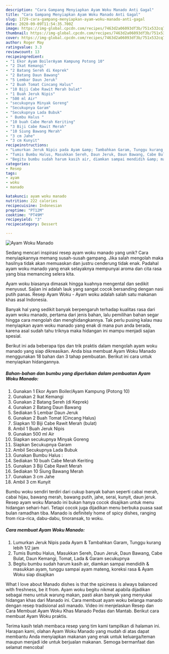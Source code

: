 ```yaml
---
description: "Cara Gampang Menyiapkan Ayam Woku Manado Anti Gagal"
title: "Cara Gampang Menyiapkan Ayam Woku Manado Anti Gagal"
slug: 1729-cara-gampang-menyiapkan-ayam-woku-manado-anti-gagal
date: 2020-09-09T11:54:35.700Z
image: https://img-global.cpcdn.com/recipes/7463d2a06093df3b/751x532cq70/ayam-woku-manado-foto-resep-utama.jpg
thumbnail: https://img-global.cpcdn.com/recipes/7463d2a06093df3b/751x532cq70/ayam-woku-manado-foto-resep-utama.jpg
cover: https://img-global.cpcdn.com/recipes/7463d2a06093df3b/751x532cq70/ayam-woku-manado-foto-resep-utama.jpg
author: Roger May
ratingvalue: 3.3
reviewcount: 13
recipeingredient:
- "1 Ekor Ayam BoilerAyam Kampung Potong 10"
- "2 Ikat Kemangi"
- "2 Batang Sereh di Keprek"
- "2 Batang Daun Bawang"
- "5 Lembar Daun Jeruk"
- "2 Buah Tomat Cincang Halus"
- "10 Biji Cabe Rawit Merah bulat"
- "1 Buah Jeruk Nipis"
- "500 ml Air"
- "secukupnya Minyak Goreng"
- "Secukupnya Garam"
- "Secukupnya Lada Bubuk"
- " Bumbu Halus "
- "10 buah Cabe Merah Keriting"
- "3 Biji Cabe Rawit Merah"
- "10 Siung Bawang Merah"
- "3 cm Jahe"
- "3 cm Kunyit"
recipeinstructions:
- "Lumurkan Jeruk Nipis pada Ayam &amp; Tambahkan Garam, Tunggu kurang lebih 1/2 jam"
- "Tumis Bumbu Halus, Masukkan Sereh, Daun Jeruk, Daun Bawang, Cabe Bulat, Daun Kemangi, Tomat, Lada &amp; Garam secukupnya"
- "Begitu bumbu sudah harum kasih air, diamkan sampai mendidih &amp; masukkan ayam, tunggu sampai ayam mateng, koreksi rasa &amp; Ayam Woku siap disajikan"
categories:
- Resep
tags:
- ayam
- woku
- manado

katakunci: ayam woku manado 
nutrition: 222 calories
recipecuisine: Indonesian
preptime: "PT12M"
cooktime: "PT49M"
recipeyield: "3"
recipecategory: Dessert

---
```



![Ayam Woku Manado](https://img-global.cpcdn.com/recipes/7463d2a06093df3b/751x532cq70/ayam-woku-manado-foto-resep-utama.jpg)

Sedang mencari inspirasi resep ayam woku manado yang unik? Cara menyiapkannya memang susah-susah gampang. Jika salah mengolah maka hasilnya tidak akan memuaskan dan justru cenderung tidak enak. Padahal ayam woku manado yang enak selayaknya mempunyai aroma dan cita rasa yang bisa memancing selera kita.

Ayam woku biasanya dimasak hingga kuahnya mengental dan sedikit menyusut. Sajian ini adalah lauk yang sangat cocok bersanding dengan nasi putih panas. Resep Ayam Woku - Ayam woku adalah salah satu makanan khas asal Indonesia.

Banyak hal yang sedikit banyak berpengaruh terhadap kualitas rasa dari ayam woku manado, pertama dari jenis bahan, lalu pemilihan bahan segar hingga cara mengolah dan menghidangkannya. Tak perlu pusing kalau mau menyiapkan ayam woku manado yang enak di mana pun anda berada, karena asal sudah tahu triknya maka hidangan ini mampu menjadi sajian spesial.


Berikut ini ada beberapa tips dan trik praktis dalam mengolah ayam woku manado yang siap dikreasikan. Anda bisa membuat Ayam Woku Manado menggunakan 18 bahan dan 3 tahap pembuatan. Berikut ini cara untuk menyiapkan hidangannya.

<!--inarticleads1-->

##### Bahan-bahan dan bumbu yang diperlukan dalam pembuatan Ayam Woku Manado:

1. Gunakan 1 Ekor Ayam Boiler/Ayam Kampung (Potong 10)
1. Gunakan 2 Ikat Kemangi
1. Gunakan 2 Batang Sereh (di Keprek)
1. Gunakan 2 Batang Daun Bawang
1. Sediakan 5 Lembar Daun Jeruk
1. Gunakan 2 Buah Tomat (Cincang Halus)
1. Siapkan 10 Biji Cabe Rawit Merah (bulat)
1. Ambil 1 Buah Jeruk Nipis
1. Gunakan 500 ml Air
1. Siapkan secukupnya Minyak Goreng
1. Siapkan Secukupnya Garam
1. Ambil Secukupnya Lada Bubuk
1. Gunakan  Bumbu Halus :
1. Sediakan 10 buah Cabe Merah Keriting
1. Gunakan 3 Biji Cabe Rawit Merah
1. Sediakan 10 Siung Bawang Merah
1. Gunakan 3 cm Jahe
1. Ambil 3 cm Kunyit


Bumbu woku sendiri terdiri dari cukup banyak bahan seperti cabai merah, cabai hijau, bawang merah, bawang putih, jahe, serai, kunyit, daun jeruk. Resep ayam woku Manado ini bukan hanya cocok disajikan untuk menu hidangan sehari-hari. Tetapi cocok juga dijadikan menu berbuka puasa saat bulan ramadhan tiba. Manado is definitely home of spicy dishes, ranging from rica-rica, dabu-dabu, tinoransak, to woku. 

<!--inarticleads2-->

##### Cara membuat Ayam Woku Manado:

1. Lumurkan Jeruk Nipis pada Ayam &amp; Tambahkan Garam, Tunggu kurang lebih 1/2 jam
1. Tumis Bumbu Halus, Masukkan Sereh, Daun Jeruk, Daun Bawang, Cabe Bulat, Daun Kemangi, Tomat, Lada &amp; Garam secukupnya
1. Begitu bumbu sudah harum kasih air, diamkan sampai mendidih &amp; masukkan ayam, tunggu sampai ayam mateng, koreksi rasa &amp; Ayam Woku siap disajikan


What I love about Manado dishes is that the spiciness is always balanced with freshness, be it from. Ayam woku begitu nikmat apabila dijadikan sebagai menu untuk warung makan, pasti akan banyak yang menyukai hidangan khas dari Manado ini. Cara membuat ayam woku belanga manado dengan resep tradisional asli manado. Video ini menjelaskan Resep dan Cara Membuat Ayam Woku Khas Manado Pedas dan Mantab. Berikut cara membuat Ayam Woku praktis. 

Terima kasih telah membaca resep yang tim kami tampilkan di halaman ini. Harapan kami, olahan Ayam Woku Manado yang mudah di atas dapat membantu Anda menyiapkan makanan yang enak untuk keluarga/teman maupun menjadi ide untuk berjualan makanan. Semoga bermanfaat dan selamat mencoba!
